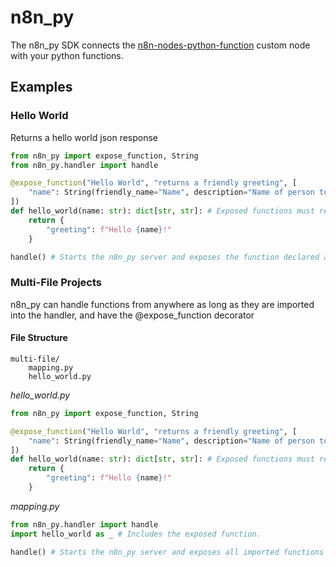 # n8n_py

The n8n_py SDK connects the [n8n-nodes-python-function](https://www.npmjs.com/package/n8n-nodes-python-function) custom node with your python functions.

## Examples

### Hello World

Returns a hello world json response

```python
from n8n_py import expose_function, String
from n8n_py.handler import handle

@expose_function("Hello World", "returns a friendly greeting", [
	"name": String(friendly_name="Name", description="Name of person to greet", required=True, default="Alice")
])
def hello_world(name: str): dict[str, str]: # Exposed functions must return a JSON serializable dictionary
	return {
		"greeting": f"Hello {name}!"
	}

handle() # Starts the n8n_py server and exposes the function declared above
```

### Multi-File Projects

n8n_py can handle functions from anywhere as long as they are imported into the handler, and have the @expose_function decorator

#### File Structure

```
multi-file/
	mapping.py
	hello_world.py
```

_hello_world.py_

```python
from n8n_py import expose_function, String

@expose_function("Hello World", "returns a friendly greeting", [
	"name": String(friendly_name="Name", description="Name of person to greet", required=True, default="Alice")
])
def hello_world(name: str): dict[str, str]: # Exposed functions must return a JSON serializable dictionary
	return {
		"greeting": f"Hello {name}!"
	}
```

_mapping.py_

```python
from n8n_py.handler import handle
import hello_world as _ # Includes the exposed function.

handle() # Starts the n8n_py server and exposes all imported functions
```
